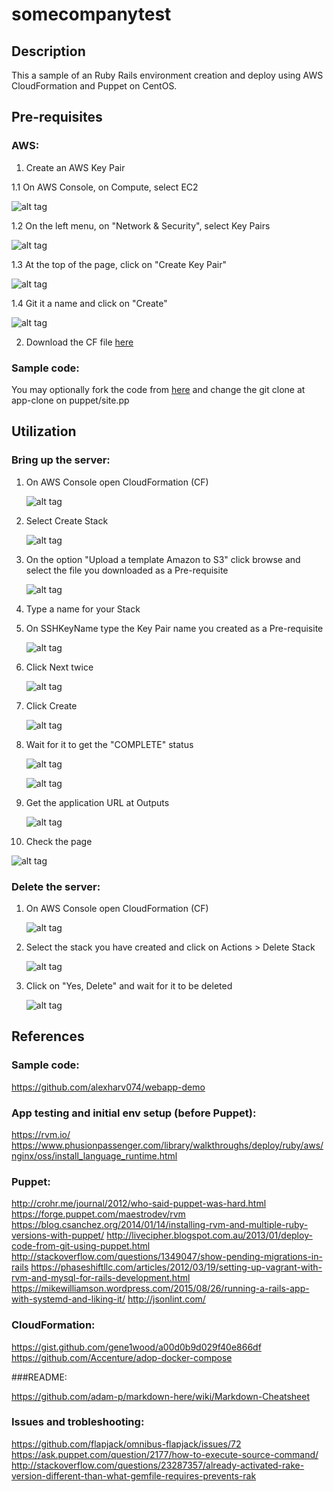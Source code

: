 # somecompanytest
## Description
This a sample of an Ruby Rails environment creation and deploy using AWS CloudFormation and Puppet on CentOS.

## Pre-requisites
### AWS:
1. Create an AWS Key Pair

  1.1 On AWS Console, on Compute, select EC2

  ![alt tag](https://raw.githubusercontent.com/fellipecm/somecompanytest/master/docs/images/prereqs01.png)

  1.2 On the left menu, on "Network & Security", select Key Pairs

  ![alt tag](https://raw.githubusercontent.com/fellipecm/somecompanytest/master/docs/images/prereqs02.png)

  1.3 At the top of the page, click on "Create Key Pair"

  ![alt tag](https://raw.githubusercontent.com/fellipecm/somecompanytest/master/docs/images/prereqs03.png)

  1.4 Git it a name and click on "Create"

  ![alt tag](https://raw.githubusercontent.com/fellipecm/somecompanytest/master/docs/images/prereqs04.png)

2. Download the CF file [here](https://raw.githubusercontent.com/fellipecm/somecompanytest/master/aws/amptest.json)

### Sample code:
You may optionally fork the code from [here](https://github.com/fellipecm/webapp-demo/) and change the git clone at app-clone on puppet/site.pp

## Utilization
### Bring up the server:

1. On AWS Console open CloudFormation (CF)

   ![alt tag](https://raw.githubusercontent.com/fellipecm/somecompanytest/master/docs/images/use01.png)

2. Select Create Stack

   ![alt tag](https://raw.githubusercontent.com/fellipecm/somecompanytest/master/docs/images/use02.png)

3. On the option "Upload a template Amazon to S3" click browse and select the file you downloaded as a Pre-requisite

   ![alt tag](https://raw.githubusercontent.com/fellipecm/somecompanytest/master/docs/images/use03.png)

4. Type a name for your Stack

5. On SSHKeyName type the Key Pair name you created as a Pre-requisite

   ![alt tag](https://raw.githubusercontent.com/fellipecm/somecompanytest/master/docs/images/use04.png)

6. Click Next twice

   ![alt tag](https://raw.githubusercontent.com/fellipecm/somecompanytest/master/docs/images/use05.png)

7. Click Create

   ![alt tag](https://raw.githubusercontent.com/fellipecm/somecompanytest/master/docs/images/use06.png)

8. Wait for it to get the "COMPLETE" status

   ![alt tag](https://raw.githubusercontent.com/fellipecm/somecompanytest/master/docs/images/use07.png)

   ![alt tag](https://raw.githubusercontent.com/fellipecm/somecompanytest/master/docs/images/use08.png)

9. Get the application URL at Outputs

   ![alt tag](https://raw.githubusercontent.com/fellipecm/somecompanytest/master/docs/images/use09.png)

10. Check the page

   ![alt tag](https://raw.githubusercontent.com/fellipecm/somecompanytest/master/docs/images/use10.png)


### Delete the server:

1. On AWS Console open CloudFormation (CF)

   ![alt tag](https://raw.githubusercontent.com/fellipecm/somecompanytest/master/docs/images/use01.png)

2. Select the stack you have created and click on Actions > Delete Stack

   ![alt tag](https://raw.githubusercontent.com/fellipecm/somecompanytest/master/docs/images/delete01.png)

3. Click on "Yes, Delete" and wait for it to be deleted

   ![alt tag](https://raw.githubusercontent.com/fellipecm/somecompanytest/master/docs/images/delete02.png)

## References
### Sample code:

https://github.com/alexharv074/webapp-demo

### App testing and initial env setup (before Puppet):

https://rvm.io/
https://www.phusionpassenger.com/library/walkthroughs/deploy/ruby/aws/nginx/oss/install_language_runtime.html

### Puppet:

http://crohr.me/journal/2012/who-said-puppet-was-hard.html
https://forge.puppet.com/maestrodev/rvm
https://blog.csanchez.org/2014/01/14/installing-rvm-and-multiple-ruby-versions-with-puppet/
http://livecipher.blogspot.com.au/2013/01/deploy-code-from-git-using-puppet.html
http://stackoverflow.com/questions/1349047/show-pending-migrations-in-rails
https://phaseshiftllc.com/articles/2012/03/19/setting-up-vagrant-with-rvm-and-mysql-for-rails-development.html
https://mikewilliamson.wordpress.com/2015/08/26/running-a-rails-app-with-systemd-and-liking-it/
http://jsonlint.com/

### CloudFormation:

https://gist.github.com/gene1wood/a00d0b9d029f40e866df
https://github.com/Accenture/adop-docker-compose

###README:

https://github.com/adam-p/markdown-here/wiki/Markdown-Cheatsheet

### Issues and trobleshooting:

https://github.com/flapjack/omnibus-flapjack/issues/72
https://ask.puppet.com/question/2177/how-to-execute-source-command/
http://stackoverflow.com/questions/23287357/already-activated-rake-version-different-than-what-gemfile-requires-prevents-rak
